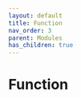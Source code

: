 ```yaml
---
layout: default
title: Function
nav_order: 3
parent: Modules
has_children: true
---
```


# Function 


